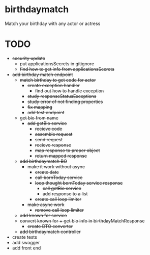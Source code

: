 # birthdaymatch

Match your birthday with any actor or actress

# TODO

- ~~security update~~
  - ~~put applicationsSecrets in gitignore~~
  - ~~find how to get info from applicationsSecrets~~
- ~~add birthday match endpoint~~
  - ~~match birthday to get code for actor~~
      - ~~create exception handler~~ 
        - ~~find out how to handle exception~~ 
      - ~~study responseStatusExceptions~~
      - ~~study error of not finding properties~~
      - ~~fix mapping~~
      - ~~add test endpoint~~
  - ~~get bio from name~~
    - ~~add getBio service~~
      - ~~recieve code~~
      - ~~assemble request~~
      - ~~send request~~
      - ~~recieve response~~
      - ~~map response to proper object~~
      - ~~return mapped response~~
  - ~~add birthdaymatch BO~~
    - ~~make it work without async~~
      - ~~create date~~
      - ~~call bornToday service~~
      - ~~loop thought bornToday service response~~
        - ~~call getBio service~~
        - ~~add response to a list~~
      - ~~create call loop limiter~~
    - ~~make async work~~
      - ~~remove call loop limiter~~
  - ~~add known for service~~
  - ~~convert known for + get bio info in birthdayMatchResponse~~
    - ~~create DTO converter~~
  - ~~add birthdaymatch controller~~
- create tests
- add swagger
- add front end